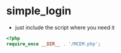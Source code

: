 # simple_login

* just include the script where you need it

```php
<?php
require_once __DIR__ . '/MCEM.php';
```
